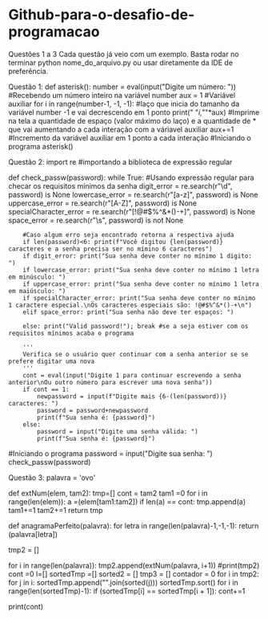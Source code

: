 # Github-para-o-desafio-de-programacao
Questões 1 a 3
Cada questão já veio com um exemplo. Basta rodar no terminar python nome_do_arquivo.py ou usar diretamente da IDE de preferência.

Questão 1:
def asterisk():
	number = eval(input("Digite um número: ")) #Recebendo um número inteiro na variável number
	aux = 1 #Variável auxiliar 
	for i in range(number-1, -1, -1): #laço que inicia do tamanho da variável number -1 e vai decrescendo em 1 ponto
		print(" "*i,"*"*aux) #Imprime na tela a quantidade de espaço (valor máximo do laço) e a quantidade de * que vai aumentando a cada interação com a váriavel auxiliar
		aux+=1 #Incremento da variável auxíliar em 1 ponto a cada interação
#Iniciando o programa
asterisk()

Questão 2:
import re #importando a biblioteca de expressão regular

def check_passw(password):
	while True:
		#Usando expressão regular para checar os requisitos mínimos da senha
		digit_error = re.search(r"\d", password) is None
		lowercase_error = re.search(r"[a-z]", password) is None
		uppercase_error = re.search(r"[A-Z]", password) is None
		specialCharacter_error = re.search(r"[!@#$%^&*()-+]", password) is None
		space_error = re.search(r"\s", password) is not None
		
		#Caso algum erro seja encontrado retorna a respectiva ajuda
		if len(password)<6: print(f"Você digitou {len(password)} caracteres e a senha precisa ser no mímino 6 caracteres")
		if digit_error: print("Sua senha deve conter no mínimo 1 digito: ")
		if lowercase_error: print("Sua senha deve conter no mínimo 1 letra em minúsculo: ")
		if uppercase_error: print("Sua senha deve conter no mínimo 1 letra em maiúsculo: ")
		if specialCharacter_error: print("Sua senha deve conter no mínimo 1 caractere especial.\nOs caracteres especiais são: !@#$%^&*()-+\n")
		elif space_error: print("Sua senha não deve ter espaços: ")
		
		else: print("Valid password!"); break #se a seja estiver com os requisitos mínimos acaba o programa
		
		'''
		Verifica se o usuário quer continuar com a senha anterior se se prefere digitar uma nova
		'''
		cont = eval(input("Digite 1 para continuar escrevendo a senha anterior\nOu outro número para escrever uma nova senha"))
		if cont == 1:
			newpassword = input(f"Digite mais {6-(len(password))} caracteres: ")
			password = password+newpassword
			print(f"Sua senha é: {password}")
		else:
			password = input("Digite uma senha válida: ")
			print(f"Sua senha é: {password}")

#Iniciando o programa
password = input("Digite sua senha: ")
check_passw(password)

Questão 3:
palavra = 'ovo'

def extNum(elem, tam2):
	tmp=[]
	cont = tam2
	tam1 =0
	for i in range(len(elem)):
		a =(elem[tam1:tam2])
		if len(a) == cont:
			tmp.append(a)
		tam1+=1
		tam2+=1
	return tmp

def anagramaPerfeito(palavra):
	for letra in range(len(palavra)-1,-1,-1):
		return (palavra[letra])

tmp2 = []

for i in range(len(palavra)):
	tmp2.append(extNum(palavra, i+1))
	#print(tmp2)
cont =0
l=[]
sortedTmp =[]
sorted2 = []
tmp3 = []
contador = 0
for i in tmp2:
	for j in i:
		sortedTmp.append("".join(sorted(j)))
sortedTmp.sort()
for i in range(len(sortedTmp)-1):
	if (sortedTmp[i] == sortedTmp[i + 1]):
		cont+=1

print(cont)
